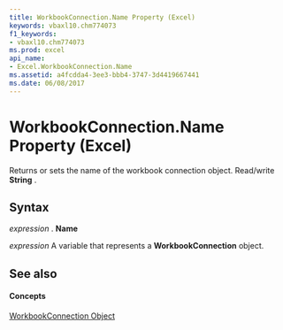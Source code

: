 ```yaml
---
title: WorkbookConnection.Name Property (Excel)
keywords: vbaxl10.chm774073
f1_keywords:
- vbaxl10.chm774073
ms.prod: excel
api_name:
- Excel.WorkbookConnection.Name
ms.assetid: a4fcdda4-3ee3-bbb4-3747-3d4419667441
ms.date: 06/08/2017
---
```



# WorkbookConnection.Name Property (Excel)

Returns or sets the name of the workbook connection object. Read/write **String** .


## Syntax

 _expression_ . **Name**

 _expression_ A variable that represents a **WorkbookConnection** object.


## See also


#### Concepts


[WorkbookConnection Object](workbookconnection-object-excel.md)

